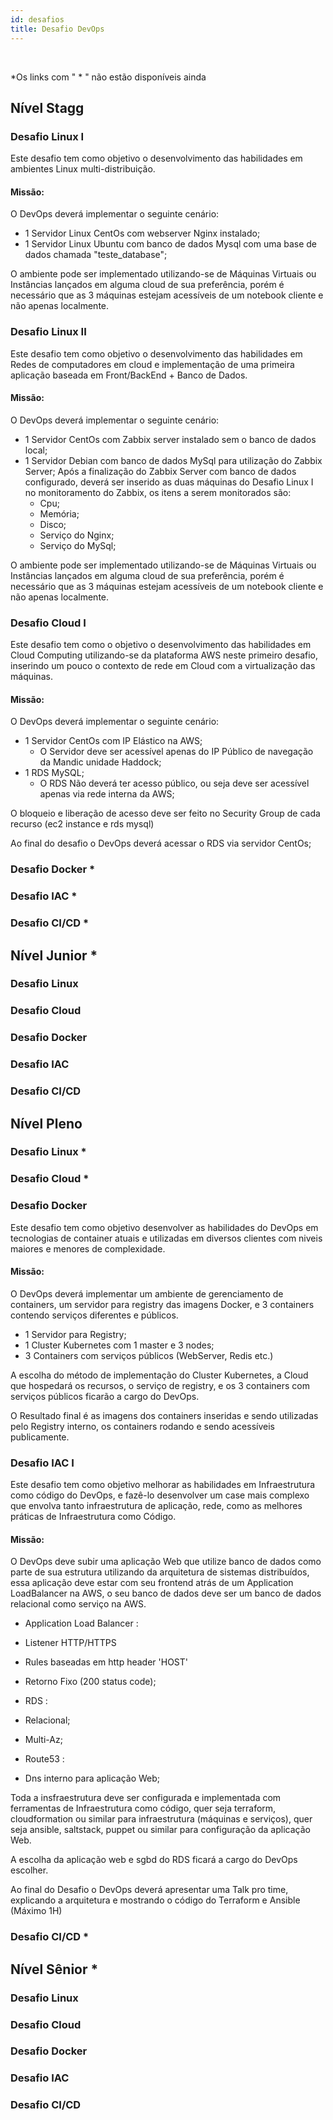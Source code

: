 ```yaml
---
id: desafios
title: Desafio DevOps
---
```

&nbsp;

*Os links com " * " não estão disponíveis ainda

## Nível Stagg
### Desafio Linux I
Este desafio tem como objetivo o desenvolvimento das habilidades em ambientes Linux multi-distribuição.

#### Missão:

O DevOps deverá implementar o seguinte cenário:


* 1 Servidor Linux CentOs com webserver Nginx instalado;
* 1 Servidor Linux Ubuntu com banco de dados Mysql com uma base de dados chamada "teste_database";

O ambiente pode ser implementado utilizando-se de Máquinas Virtuais ou Instâncias lançados em alguma cloud de sua preferência, porém é necessário que as 3 máquinas estejam acessíveis de um notebook cliente e não apenas localmente.

### Desafio Linux II
Este desafio tem como objetivo o desenvolvimento das habilidades em Redes de computadores em cloud e implementação de uma primeira aplicação baseada em Front/BackEnd + Banco de Dados.

#### Missão:

O DevOps deverá implementar o seguinte cenário:

* 1 Servidor CentOs com Zabbix server instalado sem o banco de dados local;
* 1 Servidor  Debian com banco de dados MySql para utilização do Zabbix Server;
Após a finalização do Zabbix Server com banco de dados configurado, deverá ser inserido as duas máquinas do Desafio Linux I no monitoramento do Zabbix, os itens a serem monitorados são:
  * Cpu;
  * Memória;
  * Disco;
  * Serviço do Nginx;
  *  Serviço do MySql;

O ambiente pode ser implementado utilizando-se de Máquinas Virtuais ou Instâncias lançados em alguma cloud de sua preferência, porém é necessário que as 3 máquinas estejam acessíveis de um notebook cliente e não apenas localmente.

### Desafio Cloud I
Este desafio tem como o objetivo o desenvolvimento das habilidades em Cloud Computing utilizando-se da plataforma AWS neste primeiro desafio, inserindo um pouco o contexto de rede em Cloud com a virtualização das máquinas.

#### Missão:

O DevOps deverá implementar o seguinte cenário:

*  1 Servidor CentOs com IP Elástico na AWS;
   *  O Servidor deve ser acessível apenas do IP Público de navegação da Mandic unidade Haddock;
*  1 RDS MySQL;
   * O RDS Não deverá ter acesso público, ou seja deve ser acessível apenas via rede interna da AWS;

O bloqueio e liberação de acesso deve ser feito no Security Group de cada recurso (ec2 instance e rds mysql)

Ao final do desafio o DevOps deverá acessar o RDS via servidor CentOs;
### Desafio Docker *
### Desafio IAC *
### Desafio CI/CD *

## Nível Junior *
### Desafio Linux
### Desafio Cloud
### Desafio Docker
### Desafio IAC
### Desafio CI/CD

## Nível Pleno
### Desafio Linux *
### Desafio Cloud *
### Desafio Docker

Este desafio tem como objetivo desenvolver as habilidades do DevOps em tecnologias de container atuais e utilizadas em diversos clientes com niveis maiores e menores de complexidade.

#### Missão:

O DevOps deverá implementar um ambiente de gerenciamento de containers, um servidor para registry das imagens Docker, e 3 containers contendo serviços diferentes e públicos.

* 1 Servidor para Registry;
* 1 Cluster Kubernetes com 1 master e 3 nodes;
* 3 Containers com serviços públicos (WebServer, Redis etc.)

A escolha do método de implementação do Cluster Kubernetes, a Cloud que hospedará os recursos, o serviço de registry, e os 3 containers com serviços públicos ficarão a cargo do DevOps.

O Resultado final é as imagens dos containers inseridas e sendo utilizadas pelo Registry interno, os containers rodando e sendo acessíveis publicamente.

### Desafio IAC I

Este desafio tem como objetivo melhorar as habilidades em Infraestrutura como código do DevOps, e fazê-lo desenvolver um case mais complexo que envolva tanto infraestrutura de aplicação, rede, como as melhores práticas de Infraestrutura como Código.

#### Missão:

O DevOps deve subir uma aplicação Web que utilize banco de dados como parte de sua estrutura utilizando da arquitetura de sistemas distribuídos, essa aplicação deve estar com seu frontend atrás de um Application LoadBalancer na AWS, o seu banco de dados deve ser um banco de dados relacional como serviço na AWS.

* Application Load Balancer :

* Listener HTTP/HTTPS

* Rules baseadas em http header 'HOST'

* Retorno Fixo (200 status code);

* RDS :

* Relacional;

* Multi-Az;

* Route53 :

* Dns interno para aplicação Web;

Toda a insfraestrutura deve ser configurada e implementada com ferramentas de Infraestrutura como código, quer seja terraform, cloudformation ou similar para infraestrutura (máquinas e serviços), quer seja ansible, saltstack, puppet ou similar para configuração da aplicação Web.

A escolha da aplicação web e sgbd do RDS ficará a cargo do DevOps escolher.

Ao final do Desafio o DevOps deverá apresentar uma Talk pro time, explicando a arquitetura e mostrando o código do Terraform e Ansible (Máximo 1H)

### Desafio CI/CD *

## Nível Sênior *
### Desafio Linux
### Desafio Cloud
### Desafio Docker
### Desafio IAC
### Desafio CI/CD

